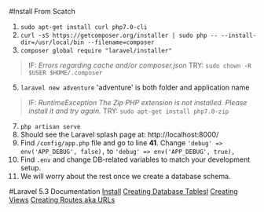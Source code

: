 #Install From Scatch
1. `sudo apt-get install curl php7.0-cli`
2. `curl -sS https://getcomposer.org/installer | sudo php -- --install-dir=/usr/local/bin --filename=composer`
3. `composer global require "laravel/installer"`
> IF: *Errors regarding cache and/or composer.json*
	TRY:
		`sudo chown -R $USER $HOME/.composer`
5. `laravel new adventure`
	'adventure' is both folder and application name
> IF: *RuntimeException The Zip PHP extension is not installed. Please install it and try again.*
	TRY: 
	`sudo apt-get install php7.0-zip `
7. `php artisan serve`
8. Should see the Laravel splash page at: http://localhost:8000/
9. Find `/config/app.php` file and go to line **41**. Change `'debug' => env('APP_DEBUG', false),` to `'debug' => env('APP_DEBUG', true),`
10. Find `.env` and change DB-related variables to match your development setup.
11. We will worry about the rest once we create a database schema.

#Laravel 5.3 Documentation
[Install][1]
[Creating Database Tablesl][2]
[Creating Views][3]
[Creating Routes aka URLs][4]

[1]: https://laravel.com/docs/5.3
[2]: https://laravel.com/docs/5.3/migrations
[3]: https://laravel.com/docs/5.3/blade
[4]: https://laravel.com/docs/5.3/routing